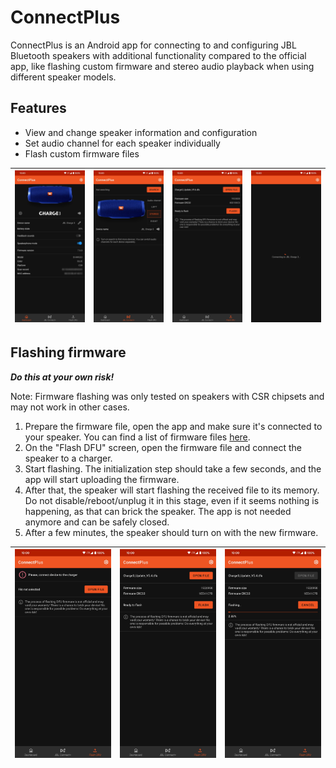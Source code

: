 # ConnectPlus
ConnectPlus is an Android app for connecting to and configuring JBL Bluetooth speakers with additional functionality compared to the official app, like flashing custom firmware and stereo audio playback when using different speaker models.

## Features
 - View and change speaker information and configuration
 - Set audio channel for each speaker individually 
 - Flash custom firmware files

| <img src="images/demo1.jpg"> | <img src="images/demo2.jpg"> | <img src="images/demo3.jpg"> | <img src="images/demo4.jpg"> |
| --- | --- | --- | --- |

 
## Flashing firmware

_**Do this at your own risk!**_

Note: Firmware flashing was only tested on speakers with CSR chipsets and may not work in other cases. 

1. Prepare the firmware file, open the app and make sure it's connected to your speaker. You can find a list of firmware files [here](https://github.com/pembem22/jbl-firmware/).
2. On the "Flash DFU" screen, open the firmware file and connect the speaker to a charger.
3. Start flashing. The initialization step should take a few seconds, and the app will start uploading the firmware.
4. After that, the speaker will start flashing the received file to its memory. Do not disable/reboot/unplug it in this stage, even if it seems nothing is happening, as that can brick the speaker. The app is not needed anymore and can be safely closed.
5. After a few minutes, the speaker should turn on with the new firmware.

| <img src="images/dfu1.jpg"> | <img src="images/dfu2.jpg"> | <img src="images/dfu3.jpg"> |
| --- | --- | --- |
